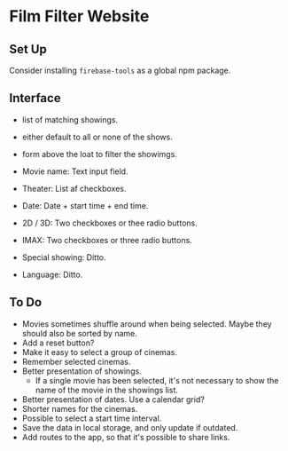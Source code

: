 # Film Filter Website

## Set Up

Consider installing `firebase-tools` as a global npm package.

## Interface

* list of matching showings.
* either default to all or none of the shows.
* form above the loat to filter the showimgs.

* Movie name: Text input field.
* Theater: List af checkboxes.
* Date: Date + start time + end time.
* 2D / 3D: Two checkboxes or thee radio buttons.
* IMAX: Two checkboxes or three radio buttons.
* Special showing: Ditto.
* Language: Ditto.

## To Do

* Movies sometimes shuffle around when being selected. Maybe they should also be sorted by name.
* Add a reset button?
* Make it easy to select a group of cinemas.
* Remember selected cinemas.
* Better presentation of showings.
  * If a single movie has been selected, it's not necessary to show the name of the movie in the showings list.
* Better presentation of dates. Use a calendar grid?
* Shorter names for the cinemas.
* Possible to select a start time interval.
* Save the data in local storage, and only update if outdated.
* Add routes to the app, so that it's possible to share links.